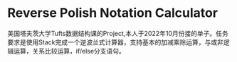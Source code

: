 # Reverse Polish Notation Calculator

美国塔夫茨大学Tufts数据结构课的Project,本人于2022年10月份接的单子。任务要求是使用Stack完成一个逆波兰式计算器，支持基本的加减乘除运算，与或非逻辑运算，关系比较运算，if/else分支语句。

